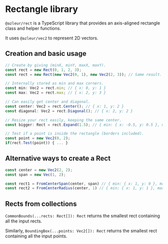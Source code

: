 # Rectangle library

`@azleur/rect` is a TypeScript library that provides an axis-aligned rectangle class and helper functions.

It uses `@azleur/vec2` to represent 2D vectors.

## Creation and basic usage

```typescript
// Create by giving (minX, minY, maxX, maxY).
const rect = new Rect(0, 1, 2, 3);
const rect = new Rect(new Vec2(0, 1), new Vec2(2, 3)); // Same result.

// Internally stored as min and max corners.
const min: Vec2 = rect.min; // { x: 0, y: 1 }
const max: Vec2 = rect.max; // { x: 2, y: 3 }

// Can easily get center and diagonal.
const center: Vec2 = rect.Center(); // { x: 1, y: 2 }
const diagonal: Vec2 = rect.Diagonal(); // { x: 2, y: 2 }

// Resize your rect easily, keeping the same center.
const bigger: Rect = rect.Expand(1.5); // { min: { x: -0.5, y: 0.5 }, max: { x: 2.5, y: 3.5 } }

// Test if a point is inside the rectangle (borders included).
const point = new Vec2(0, 2);
if(rect.Test(point)) { ... }
```

## Alternative ways to create a Rect

```typescript
const center = new Vec2(2, 2);
const span = new Vec(1, 2);

const rect1 = FromCenterSpan(center, span) // { min: { x: 1, y: 0 }, max: { x: 3, y: 4 } }
const rect2 = FromCenterRadius(center, 1) // { min: { x: 1, y: 1 }, max: { x: 3, y: 3 } }
```

## Rects from collections

`CommonBounds(...rects: Rect[]): Rect` returns the smallest rect containing all the input rects.

Similarly, `BoundingBox(...points: Vec2[]): Rect` returns the smallest rect containing all the input points.
